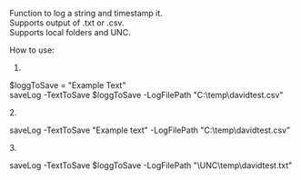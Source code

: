 Function to log a string and timestamp it. </br>
Supports output of .txt or .csv. </br>
Supports local folders and UNC. </br>

How to use:</br>

1.
$loggToSave = "Example Text"</br>
saveLog -TextToSave $loggToSave -LogFilePath "C:\temp\davidtest.csv"


2.</br>

saveLog -TextToSave "Example text" -LogFilePath "C:\temp\davidtest.csv"

3.</br>

saveLog -TextToSave $loggToSave -LogFilePath "\\UNC\temp\davidtest.txt"
